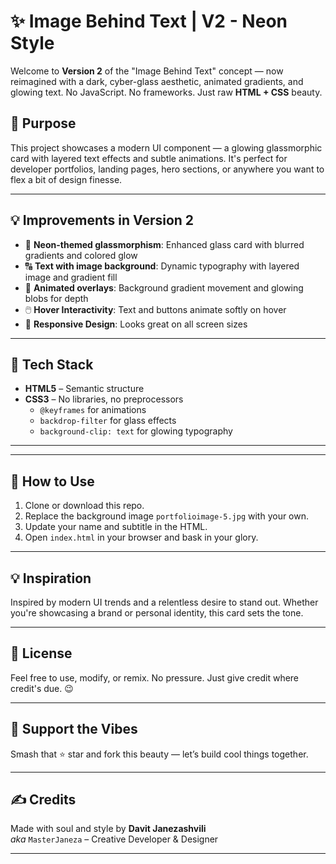 # ✨ Image Behind Text | V2 - Neon Style

Welcome to **Version 2** of the "Image Behind Text" concept — now reimagined with a dark, cyber-glass aesthetic, animated gradients, and glowing text. No JavaScript. No frameworks. Just raw **HTML + CSS** beauty.

## 🎯 Purpose

This project showcases a modern UI component — a glowing glassmorphic card with layered text effects and subtle animations. It's perfect for developer portfolios, landing pages, hero sections, or anywhere you want to flex a bit of design finesse.

---

## 💡 Improvements in Version 2

- 🎨 **Neon-themed glassmorphism**: Enhanced glass card with blurred gradients and colored glow
- 🔠 **Text with image background**: Dynamic typography with layered image and gradient fill
- 💫 **Animated overlays**: Background gradient movement and glowing blobs for depth
- 🖱️ **Hover Interactivity**: Text and buttons animate softly on hover
- 🌈 **Responsive Design**: Looks great on all screen sizes

---

## 🔧 Tech Stack

- **HTML5** – Semantic structure
- **CSS3** – No libraries, no preprocessors
    - `@keyframes` for animations
    - `backdrop-filter` for glass effects
    - `background-clip: text` for glowing typography

---

---


## 🧩 How to Use

1. Clone or download this repo.
2. Replace the background image `portfolioimage-5.jpg` with your own.
3. Update your name and subtitle in the HTML.
4. Open `index.html` in your browser and bask in your glory.

---

## 💡 Inspiration

Inspired by modern UI trends and a relentless desire to stand out. Whether you're showcasing a brand or personal identity, this card sets the tone.

---

## 🧪 License

Feel free to use, modify, or remix. No pressure. Just give credit where credit's due. 😉

---

## 🚀 Support the Vibes  
Smash that ⭐ star and fork this beauty — let’s build cool things together.


---

## ✍️ Credits

Made with soul and style by **Davit Janezashvili**  
_aka_ `MasterJaneza` – Creative Developer & Designer

---

